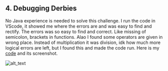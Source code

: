 ## 4. Debugging Derbies
No Java experience is needed to solve this challenge. I run the code in VScode, it showed me where the errors are and was easy to find and rectify. The errors was so easy to find and correct. Like missing of semicolon, brackets in functions. Alao I found some operators are given in wrong place. Instead of multiplication it was division, idk how much more logical errors are left, but I found this and made the code run. Here is my [code](https://github.com/senthil-dot-adhu-idhu/amfoss-tasks/blob/main/task-4/MathQuiz.java) and its screenshot.

![alt_text](https://github.com/senthil-dot-adhu-idhu/amfoss-tasks/blob/main/task-4/MathQuiz.png)
